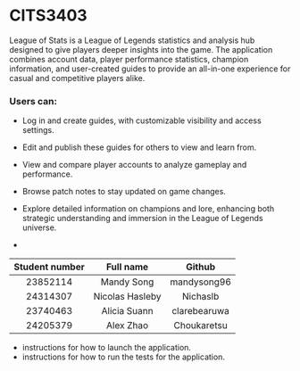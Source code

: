 # CITS3403

League of Stats is a League of Legends statistics and analysis hub designed to give players deeper insights into the game. The application combines account data, player performance statistics, champion information, and user-created guides to provide an all-in-one experience for casual and competitive players alike.

### Users can:

- Log in and create guides, with customizable visibility and access settings.

- Edit and publish these guides for others to view and learn from.

- View and compare player accounts to analyze gameplay and performance.

- Browse patch notes to stay updated on game changes.

- Explore detailed information on champions and lore, enhancing both strategic understanding and immersion in the League of Legends universe.


-
|   Student number  | Full name  | Github   |
|   :---:  | :---:           | :---:        |
| 23852114 | Mandy Song	     |   mandysong96|
| 24314307 | Nicolas Hasleby | Nichaslb     |
| 23740463 | Alicia Suann    |clarebearuwa  |
| 24205379 | Alex Zhao       | Choukaretsu  |




- instructions for how to launch the application.
- instructions for how to run the tests for the application.

